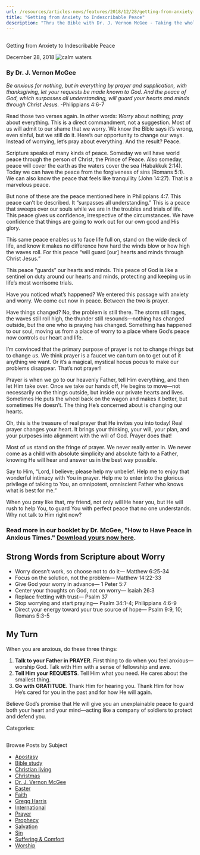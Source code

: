 ```yaml
---
url: /resources/articles-news/features/2018/12/28/getting-from-anxiety-to-indescribable-peace
title: "Getting from Anxiety to Indescribable Peace"
description: "Thru the Bible with Dr. J. Vernon McGee - Taking the whole Word to the whole world"
---
```







## 
 Getting from Anxiety to Indescribable Peace


December 28, 2018
![calm waters](https://ttb.org/images/default-source/Features-and-News/calm-waters.jpg?sfvrsn=5a2b1e16_0 "calm waters")




### By Dr. J. Vernon McGee


*Be anxious for nothing, but in everything by prayer and supplication, with thanksgiving, let your requests be made known to God. And the peace of God, which surpasses all understanding, will guard your hearts and minds through Christ Jesus.* -Philippians 4:6-7


Read those two verses again. In other words: *Worry* about nothing; *pray* about everything. This is a direct commandment, not a suggestion. Most of us will admit to our shame that we worry. We know the Bible says it’s wrong, even sinful, but we still do it. Here’s our opportunity to change our ways. Instead of worrying, let’s pray about everything. And the result? Peace.


Scripture speaks of many kinds of peace. Someday we will have world peace through the person of Christ, the Prince of Peace. Also someday, peace will cover the earth as the waters cover the sea (Habakkuk 2:14). Today we can have the peace from the forgiveness of sins (Romans 5:1). We can also know the peace that feels like tranquility (John 14:27). That is a marvelous peace.


But none of these are the peace mentioned here in Philippians 4:7. This peace can’t be described. It “surpasses all understanding.” This is a peace that sweeps over our souls while we are in the troubles and trials of life. This peace gives us confidence, irrespective of the circumstances. We have confidence that things are going to work out for our own good and His glory. 


This same peace enables us to face life full on, stand on the wide deck of life, and know it makes no difference how hard the winds blow or how high the waves roll. For this peace “will guard [our] hearts and minds through Christ Jesus.” 


This peace “guards” our hearts and minds. This peace of God is like a sentinel on duty around our hearts and minds, protecting and keeping us in life’s most worrisome trials. 


Have you noticed what’s happened? We entered this passage with anxiety and worry. We come out now in peace. Between the two is prayer. 


Have things changed? No, the problem is still there. The storm still rages, the waves still roll high, the thunder still resounds—nothing has changed outside, but the one who is praying has changed. Something has happened to our soul, moving us from a place of worry to a place where God’s peace now controls our heart and life. 


I’m convinced that the primary purpose of prayer is not to change *things* but to change *us*. We think prayer is a faucet we can turn on to get out of it anything we want. Or it’s a magical, mystical hocus pocus to make our problems disappear. That’s not prayer!


Prayer is when we go to our heavenly Father, tell Him everything, and then let Him take over. Once we take our hands off, He begins to move—not necessarily on the things outside, but inside our private hearts and lives. Sometimes He puts the wheel back on the wagon and makes it better, but sometimes He doesn’t. The thing He’s concerned about is changing our hearts.


Oh, this is the treasure of real prayer that He invites you into today! Real prayer changes your heart. It brings your thinking, your will, your plan, and your purposes into alignment with the will of God. Prayer does that! 


Most of us stand on the fringe of prayer. We never really enter in. We never come as a child with absolute simplicity and absolute faith to a Father, knowing He will hear and answer us in the best way possible. 


Say to Him, “Lord, I believe; please help my unbelief. Help me to enjoy that wonderful intimacy with You in prayer. Help me to enter into the glorious privilege of talking to You, an omnipotent, omniscient Father who knows what is best for me.”


When you pray like that, my friend, not only will He hear you, but He will rush to help You, to guard You with perfect peace that no one understands. Why not talk to Him right now? 


### Read more in our booklet by Dr. McGee, "How to Have Peace in Anxious Times." [Download yours now here](/docs/default-source/Booklets/ttb_how-to-have-peace-in-anxious-times.pdf?sfvrsn=ff351e16_2 "TTB_How to Have Peace in Anxious Times").



## Strong Words from Scripture about Worry


* Worry doesn’t work, so choose not to do it— Matthew 6:25-34
* Focus on the solution, not the problem— Matthew 14:22-33
* Give God your worry in advance— 1 Peter 5:7
* Center your thoughts on God, not on worry— Isaiah 26:3
* Replace fretting with trust— Psalm 37
* Stop worrying and start praying— Psalm 34:1-4; Philippians 4:6-9
* Direct your energy toward your true source of hope— Psalm 9:9, 10; Romans 5:3-5


## My Turn



When you are anxious, do these three things: 


1. **Talk to your Father in PRAYER**. First thing to do when you feel anxious—worship God. Talk with Him with a sense of fellowship and awe.
2. **Tell Him your REQUESTS**. Tell Him what you need. He cares about the smallest thing.
3. **Go with** **GRATITUDE**. Thank Him for hearing you. Thank Him for how He’s cared for you in the past and for how He will again.


Believe God’s promise that He will give you an unexplainable peace to guard both your heart and your mind—acting like a company of soldiers to protect and defend you. 




Categories: 









## 
 Browse Posts by Subject


* [Apostasy](/resources/articles-news/-in-tags/tags/Apostasy)
* [Bible study](/resources/articles-news/-in-tags/tags/Bible-study)
* [Christian living](/resources/articles-news/-in-tags/tags/Christian-living)
* [Christmas](/resources/articles-news/-in-tags/tags/Christmas)
* [Dr. J. Vernon McGee](/resources/articles-news/-in-tags/tags/Dr-J-Vernon-McGee)
* [Easter](/resources/articles-news/-in-tags/tags/easter)
* [Faith](/resources/articles-news/-in-tags/tags/Faith)
* [Gregg Harris](/resources/articles-news/-in-tags/tags/Gregg-Harris)
* [International](/resources/articles-news/-in-tags/tags/International)
* [Prayer](/resources/articles-news/-in-tags/tags/prayer)
* [Prophecy](/resources/articles-news/-in-tags/tags/Prophecy)
* [Salvation](/resources/articles-news/-in-tags/tags/Salvation)
* [Sin](/resources/articles-news/-in-tags/tags/sin)
* [Suffering & Comfort](/resources/articles-news/-in-tags/tags/Suffering-Comfort)
* [Worship](/resources/articles-news/-in-tags/tags/worship)






